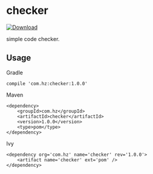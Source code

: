 # checker
[ ![Download](https://api.bintray.com/packages/huanjinzi/maven/checker/images/download.svg) ](https://bintray.com/huanjinzi/maven/checker/_latestVersion)

simple code checker.

## Usage
Gradle
```
compile 'com.hz:checker:1.0.0'
```

Maven
```
<dependency>
    <groupId>com.hz</groupId>
    <artifactId>checker</artifactId>
    <version>1.0.0</version>
    <type>pom</type>
</dependency>
```

Ivy
```
<dependency org='com.hz' name='checker' rev='1.0.0'>
    <artifact name='checker' ext='pom' />
</dependency>
```

